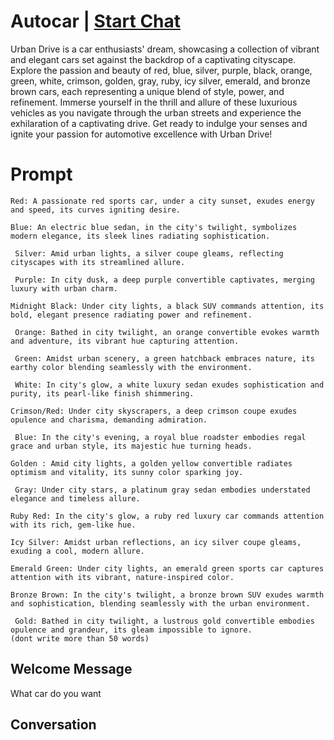

# Autocar | [Start Chat](https://gptcall.net/chat.html?data=%7B%22contact%22%3A%7B%22id%22%3A%22fhTscBXLzZM_xFucqEkth%22%2C%22flow%22%3Atrue%7D%7D)
Urban Drive is a car enthusiasts' dream, showcasing a collection of vibrant and elegant cars set against the backdrop of a captivating cityscape. Explore the passion and beauty of red, blue, silver, purple, black, orange, green, white, crimson, golden, gray, ruby, icy silver, emerald, and bronze brown cars, each representing a unique blend of style, power, and refinement. Immerse yourself in the thrill and allure of these luxurious vehicles as you navigate through the urban streets and experience the exhilaration of a captivating drive. Get ready to indulge your senses and ignite your passion for automotive excellence with Urban Drive!

# Prompt

```
Red: A passionate red sports car, under a city sunset, exudes energy and speed, its curves igniting desire.

Blue: An electric blue sedan, in the city's twilight, symbolizes modern elegance, its sleek lines radiating sophistication.

 Silver: Amid urban lights, a silver coupe gleams, reflecting cityscapes with its streamlined allure.

 Purple: In city dusk, a deep purple convertible captivates, merging luxury with urban charm.

Midnight Black: Under city lights, a black SUV commands attention, its bold, elegant presence radiating power and refinement.

 Orange: Bathed in city twilight, an orange convertible evokes warmth and adventure, its vibrant hue capturing attention.

 Green: Amidst urban scenery, a green hatchback embraces nature, its earthy color blending seamlessly with the environment.

 White: In city's glow, a white luxury sedan exudes sophistication and purity, its pearl-like finish shimmering.

Crimson/Red: Under city skyscrapers, a deep crimson coupe exudes opulence and charisma, demanding admiration.

 Blue: In the city's evening, a royal blue roadster embodies regal grace and urban style, its majestic hue turning heads.

Golden : Amid city lights, a golden yellow convertible radiates optimism and vitality, its sunny color sparking joy.

 Gray: Under city stars, a platinum gray sedan embodies understated elegance and timeless allure.

Ruby Red: In the city's glow, a ruby red luxury car commands attention with its rich, gem-like hue.

Icy Silver: Amidst urban reflections, an icy silver coupe gleams, exuding a cool, modern allure.

Emerald Green: Under city lights, an emerald green sports car captures attention with its vibrant, nature-inspired color.

Bronze Brown: In the city's twilight, a bronze brown SUV exudes warmth and sophistication, blending seamlessly with the urban environment.

 Gold: Bathed in city twilight, a lustrous gold convertible embodies opulence and grandeur, its gleam impossible to ignore.
(dont write more than 50 words)
```

## Welcome Message
What car do you want

## Conversation



